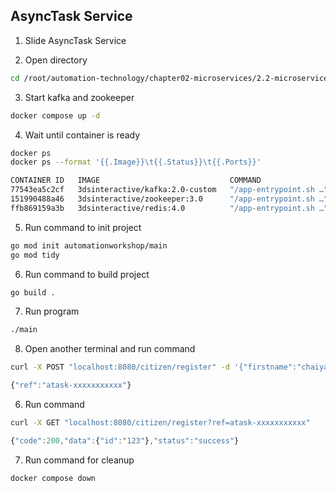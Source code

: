 ## AsyncTask Service

1. Slide AsyncTask Service

2. Open directory
```bash
cd /root/automation-technology/chapter02-microservices/2.2-microservices-types/05-asynctask-service
```

3. Start kafka and zookeeper
```bash
docker compose up -d
```

4. Wait until container is ready
```bash
docker ps
docker ps --format '{{.Image}}\t{{.Status}}\t{{.Ports}}'
```
```bash
CONTAINER ID   IMAGE                             COMMAND                  CREATED         STATUS         PORTS                                                           NAMES
77543ea5c2cf   3dsinteractive/kafka:2.0-custom   "/app-entrypoint.sh …"   4 minutes ago   Up 4 minutes   9092/tcp, 0.0.0.0:9094->9094/tcp, :::9094->9094/tcp             05-asynctask-service-kafka-1
151990488a46   3dsinteractive/zookeeper:3.0      "/app-entrypoint.sh …"   4 minutes ago   Up 4 minutes   2888/tcp, 0.0.0.0:2181->2181/tcp, :::2181->2181/tcp, 3888/tcp   05-asynctask-service-zookeeper-1
ffb869159a3b   3dsinteractive/redis:4.0          "/app-entrypoint.sh …"   4 minutes ago   Up 4 minutes   0.0.0.0:6379->6379/tcp, :::6379->6379/tcp                       05-asynctask-service-redis-1
```

5. Run command to init project
```bash
go mod init automationworkshop/main
go mod tidy
```

6. Run command to build project
```bash
go build .
```

7. Run program
```bash
./main
```

8. Open another terminal and run command 
```bash
curl -X POST "localhost:8080/citizen/register" -d '{"firstname":"chaiyapong"}'
```
```javascript
{"ref":"atask-xxxxxxxxxxx"}
```

6. Run command 
```bash
curl -X GET "localhost:8080/citizen/register?ref=atask-xxxxxxxxxxx"
```
```javascript
{"code":200,"data":{"id":"123"},"status":"success"}
```

7. Run command for cleanup
```bash
docker compose down
```